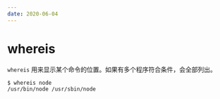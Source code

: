 ```yaml
---
date: 2020-06-04
---
```


# whereis

`whereis` 用来显示某个命令的位置。如果有多个程序符合条件，会全部列出。

```bash
$ whereis node
/usr/bin/node /usr/sbin/node
```
